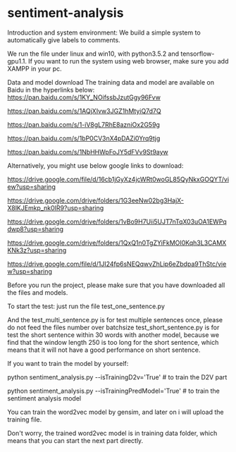 # sentiment-analysis
Introduction and system environment:
We build a simple system to automatically give labels to comments. 

We run the file under linux and win10, with python3.5.2 and tensorflow-gpu1.1.
If you want to run the system using web browser, make sure you add XAMPP in your pc.

Data and model download
The training data and model are available on Baidu in the hyperlinks below:
https://pan.baidu.com/s/1KY_NOifssbJzutGgy96Fvw

https://pan.baidu.com/s/1AQjXIvw3JGZ1hMtyiQ7d7Q

https://pan.baidu.com/s/1-iV8gL7RhE8azniOx2G59g

https://pan.baidu.com/s/1bP0CV3nX4pDAZi0Yrq9tjg

https://pan.baidu.com/s/1NbHHWpFoJY5dFVv9St9ayw

Alternatively, you might use below google links to download:

https://drive.google.com/file/d/16cb1jGyXz4jcWRt0woGL85QyNkxGOQYT/view?usp=sharing

https://drive.google.com/drive/folders/1G3eeNw02bg3HajX-X8lKJEmkp_nk0IR9?usp=sharing

https://drive.google.com/drive/folders/1vBo9H7Uii5UJT7nTqX03uOA1EWPqdwp8?usp=sharing

https://drive.google.com/drive/folders/1QxQ1n0TgZYiFkMOI0Kqh3L3CAMXKNk3z?usp=sharing

https://drive.google.com/file/d/1JI24fp6sNEQqwvZhLip6eZbdpa9ThStc/view?usp=sharing

Before you run the project, please make sure that you have downloaded all the files and models.

To start the test: just run the file test_one_sentence.py 

And the test_multi_sentence.py is for test multiple sentences once, please do not feed the files number over batchsize
test_short_sentence.py is for test the short sentence within 30 words with another model, because we find that the window length 250 is too long for the short sentence, which means that it will not have a good performance on short sentence.

If you want to train the model by yourself: 

python sentiment_analysis.py --isTrainingD2v='True' # to train the D2V part

python sentiment_analysis.py --isTrainingPredModel='True' # to train the sentiment analysis model

You can train the word2vec model by gensim, and later on i will upload the training file.

Don't worry, the trained word2vec model is in training data folder, which means that you can start the next part directly.
